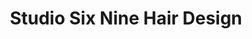 ---
title: "Studio Six Nine Hair Design"
url: /portland/studio-six-nine-hair-design/
shop: Friseur
---